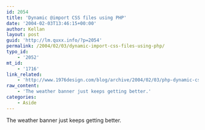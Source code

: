 ```yaml
---
id: 2054
title: 'Dynamic @import CSS files using PHP'
date: '2004-02-03T13:46:15+00:00'
author: Kellan
layout: post
guid: 'http://lm.quxx.info/?p=2054'
permalink: /2004/02/03/dynamic-import-css-files-using-php/
typo_id:
    - '2052'
mt_id:
    - '1716'
link_related:
    - 'http://www.1976design.com/blog/archive/2004/02/03/php-dynamic-css/'
raw_content:
    - 'The weather banner just keeps getting better.'
categories:
    - Aside
---
```


The weather banner just keeps getting better.